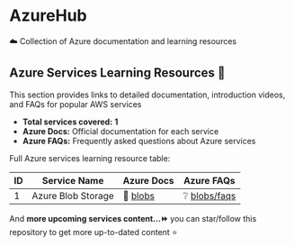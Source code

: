 # AzureHub
☁️ Collection of Azure documentation and learning resources
<!-- Learning-Resource-Begin -->
<!-- Do not edit the above line manually -->
## Azure Services Learning Resources 📘
This section provides links to detailed documentation, introduction videos, and FAQs for popular AWS services
- **Total services covered:** **1**
- **Azure Docs:** Official documentation for each service
- **Azure FAQs:** Frequently asked questions about Azure services

Full Azure services learning resource table:

| ID | Service Name | Azure Docs | Azure FAQs |
|----|--------------|----------|----------|
| 1 | Azure Blob Storage | 📖 [blobs](https://learn.microsoft.com/en-us/azure/storage/blobs) | ❔ [blobs/faqs](https://learn.microsoft.com/en-us/azure/storage/blobs/storage-blob-faq)|

And **more upcoming services content...⏩** you can star/follow this repository to get more up-to-dated content ⭐
<!-- Do not edit the below line manually -->
<!-- Learning-Resource-End -->
